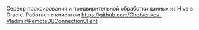 Сервер проксирования и предвирительной обработки данных из Hive в Oracle. Работает с клиентом https://github.com/Chetverikov-Vladimir/RemoteDBConnectionClient